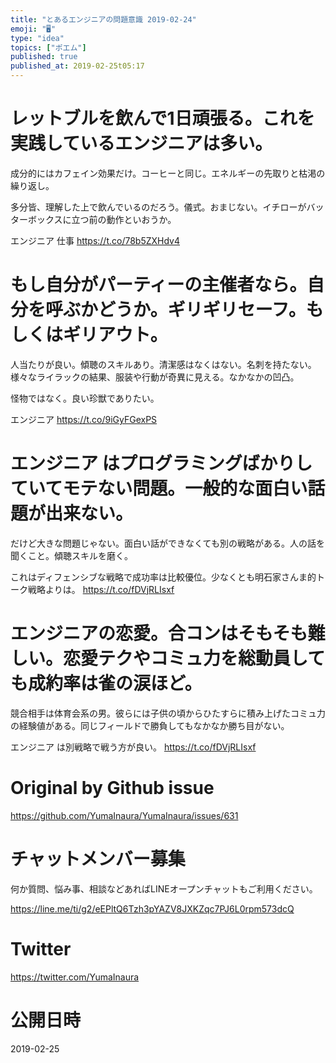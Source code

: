 ```yaml
---
title: "とあるエンジニアの問題意識 2019-02-24"
emoji: "🖥"
type: "idea"
topics: ["ポエム"]
published: true
published_at: 2019-02-25t05:17
---
```



# レットブルを飲んで1日頑張る。これを実践しているエンジニアは多い。

成分的にはカフェイン効果だけ。コーヒーと同じ。エネルギーの先取りと枯渇の繰り返し。

多分皆、理解した上で飲んでいるのだろう。儀式。おまじない。イチローがバッターボックスに立つ前の動作といおうか。

エンジニア 仕事 <https://t.co/78b5ZXHdv4> 
# もし自分がパーティーの主催者なら。自分を呼ぶかどうか。ギリギリセーフ。もしくはギリアウト。

人当たりが良い。傾聴のスキルあり。清潔感はなくはない。名刺を持たない。様々なライラックの結果、服装や行動が奇異に見える。なかなかの凹凸。

怪物ではなく。良い珍獣でありたい。

エンジニア <https://t.co/9iGyFGexPS> 
# エンジニア はプログラミングばかりしていてモテない問題。一般的な面白い話題が出来ない。

だけど大きな問題じゃない。面白い話ができなくても別の戦略がある。人の話を聞くこと。傾聴スキルを磨く。

これはディフェンシブな戦略で成功率は比較優位。少なくとも明石家さんま的トーク戦略よりは。 <https://t.co/fDVjRLIsxf> 
# エンジニアの恋愛。合コンはそもそも難しい。恋愛テクやコミュ力を総動員しても成約率は雀の涙ほど。

競合相手は体育会系の男。彼らには子供の頃からひたすらに積み上げたコミュ力の経験値がある。同じフィールドで勝負してもなかなか勝ち目がない。

エンジニア は別戦略で戦う方が良い。 <https://t.co/fDVjRLIsxf>

# Original by Github issue

https://github.com/YumaInaura/YumaInaura/issues/631








<!-- Update From Qiita API -->

# チャットメンバー募集


何か質問、悩み事、相談などあればLINEオープンチャットもご利用ください。

https://line.me/ti/g2/eEPltQ6Tzh3pYAZV8JXKZqc7PJ6L0rpm573dcQ





# Twitter


https://twitter.com/YumaInaura


<!-- Update From Qiita API -->



# 公開日時

2019-02-25
